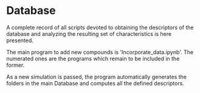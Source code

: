 # Database

A complete record of all scripts devoted to obtaining the descriptors of the database and analyzing the resulting set of characteristics is here presented.

The main program to add new compounds is 'Incorporate_data.ipynb'. The numerated ones are the programs which remain to be included in the former.

As a new simulation is passed, the program automatically generates the folders in the main Database and computes all the defined descriptors.
